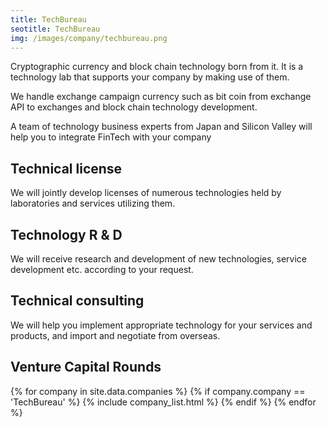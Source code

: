 ```yaml
---
title: TechBureau  
seotitle: TechBureau  
img: /images/company/techbureau.png
---
```


Cryptographic currency and block chain technology born from it. It is a technology lab that supports your company by making use of them.
 
We handle exchange campaign currency such as bit coin from exchange API to exchanges and block chain technology development.
 
A team of technology business experts from Japan and Silicon Valley will help you to integrate FinTech with your company

## Technical license

We will jointly develop licenses of numerous technologies held by laboratories and services utilizing them.
 
## Technology R & D

We will receive research and development of new technologies, service development etc. according to your request.
 
## Technical consulting

We will help you implement appropriate technology for your services and products, and import and negotiate from overseas.

## Venture Capital Rounds

{% for company in site.data.companies %}
{% if company.company == 'TechBureau' %}
{% include company_list.html %}
{% endif %}
{% endfor %}
